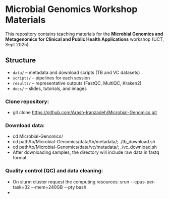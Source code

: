 # Microbial Genomics Workshop Materials

This repository contains teaching materials for the **Microbial Genomics and Metagenomics for Clinical and Public Health Applications** workshop (UCT, Sept 2025).

## Structure
- `data/` – metadata and download scripts (TB and VC datasets)
- `scripts/` – pipelines for each session
- `results/` – representative outputs (FastQC, MultiQC, Kraken2)
- `docs/` – slides, tutorials, and images

### Clone repository:
- git clone https://github.com/Arash-Iranzadeh/Microbial-Genomics.git

### Download data:
 - cd Microbial-Genomics/
 - cd path/to/Microbial-Genomics/data/tb/metadata/; ./tb_download.sh
 - cd path/to/Microbial-Genomics/data/vc/metadata/; ./vc_download.sh
 - After downloading samples, the directory will include raw data in fastq format.

### Quality control (QC) and data cleaning:
 - On slurm cluster request the computing resources: srun --cpus-per-task=32 --mem=240GB  --pty bash
 - 
